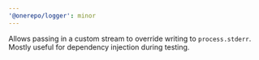 ```yaml
---
'@onerepo/logger': minor
---
```


Allows passing in a custom stream to override writing to `process.stderr`. Mostly useful for dependency injection during testing.
